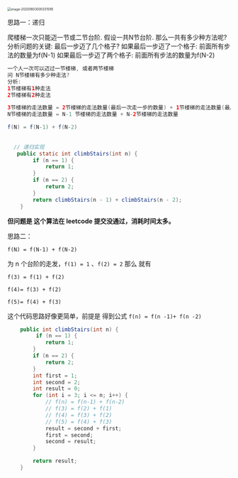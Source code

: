<img src="https://note-austen-1256667106.cos.ap-beijing.myqcloud.com/2020-06-02-160334.png" alt="image-20200603000331595" style="zoom:50%;" />

思路一：递归

爬楼梯一次只能迈一节或二节台阶. 假设一共N节台阶. 那么一共有多少种方法呢? 分析问题的关键: 最后一步迈了几个格子? 如果最后一步迈了一个格子: 前面所有步法的数量为f(N-1) 如果最后一步迈了两个格子: 前面所有步法的数量为f(N-2)

```java
一个人一次可以迈过一节楼梯, 或者两节楼梯
问 N节楼梯有多少种走法?
分析: 
1节楼梯有1种走法
2节楼梯有2种走法

3节楼梯的走法数量 = 2节楼梯的走法数量(最后一次走一步的数量) + 1节楼梯的走法数量(最后一次走两步的数量)
N节楼梯的走法数量 = N-1 节楼梯的走法数量 + N-2节楼梯的走法数量

f(N) = f(N-1) + f(N-2)
  
  
  // 递归实现
   public static int climbStairs(int n) {
        if (n == 1) {
            return 1;
        }
        if (n == 2) {
            return 2;
        }
        return climbStairs(n - 1) + climbStairs(n - 2);
    }
```

**但问题是 这个算法在 leetcode 提交没通过，消耗时间太多。**

思路二：

`f(N) = f(N-1) + f(N-2)`

为 n 个台阶的走发，`f(1) = 1` 、`f(2) = 2` 那么 就有

`f(3) = f(1) + f(2)`

`f(4)= f(3) + f(2)`

`f(5)= f(4) + f(3)`

这个代码思路好像更简单，前提是 得到公式 `f(n) = f(n -1)+ f(n -2)`

```java
    public int climbStairs(int n) {
         if (n == 1) {
            return 1;
        }
        if (n == 2) {
            return 2;
        }
        int first = 1;
        int second = 2;
        int result = 0;
        for (int i = 3; i <= n; i++) {
            // f(n) = f(n-1) + f(n-2)
            // f(3) = f(2) + f(1)
            // f(4) = f(3) + f(2)
            // f(5) = f(4) + f(3)
            result = second + first;
            first = second;
            second = result;
        }

        return result;
    }
```

